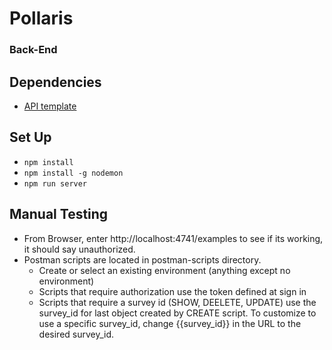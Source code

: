 # Pollaris
### Back-End

## Dependencies

- [API template](https://git.generalassemb.ly/ga-wdi-boston/express-api-template)


## Set Up

- `npm install`
- `npm install -g nodemon`
- `npm run server`

## Manual Testing
- From Browser, enter http://localhost:4741/examples to see if its working, it should say unauthorized.
- Postman scripts are located in postman-scripts directory.
  - Create or select an existing environment (anything except no environment)
  - Scripts that require authorization use the token defined at sign in
  - Scripts that require a survey id (SHOW, DEELETE, UPDATE) use the survey_id for last object created by CREATE script.  To customize to use a specific survey_id, change {{survey_id}} in the URL to the desired survey_id.
